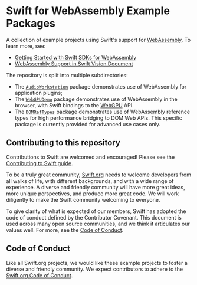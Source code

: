 # Swift for WebAssembly Example Packages

A collection of example projects using Swift's support for [WebAssembly](https://webassembly.org). To learn more, see:

- [Getting Started with Swift SDKs for WebAssembly](https://www.swift.org/documentation/articles/wasm-getting-started.html)
- [WebAssembly Support in Swift Vision Document](https://github.com/swiftlang/swift-evolution/blob/main/visions/webassembly.md)

The repository is split into multiple subdirectories:

- The [`AudioWorkstation`](./AudioWorkstation) package demonstrates use of
  WebAssembly for application plugins;
- The [`WebGPUDemo`](./WebGPUDemo) package demonstrates use of WebAssembly
  in the browser, with Swift bindings to the [WebGPU](https://developer.apple.com/videos/play/wwdc2025/236) API.
- The [`DOMRefTypes`](./DOMRefTypes) package demonstrates use of WebAssembly
  reference types for high performance bridging to DOM Web APIs. This specific
  package is currently provided for advanced use cases only.

## Contributing to this repository

Contributions to Swift are welcomed and encouraged! Please see the
[Contributing to Swift guide](https://swift.org/contributing/).

To be a truly great community, [Swift.org](https://swift.org/) needs to welcome
developers from all walks of life, with different backgrounds, and with a wide
range of experience. A diverse and friendly community will have more great
ideas, more unique perspectives, and produce more great code. We will work
diligently to make the Swift community welcoming to everyone.

To give clarity of what is expected of our members, Swift has adopted the
code of conduct defined by the Contributor Covenant. This document is used
across many open source communities, and we think it articulates our values
well. For more, see the [Code of Conduct](https://swift.org/code-of-conduct/).


## Code of Conduct

Like all Swift.org projects, we would like these example projects to foster a diverse and friendly
community. We expect contributors to adhere to the [Swift.org Code of
Conduct](https://swift.org/code-of-conduct/).

